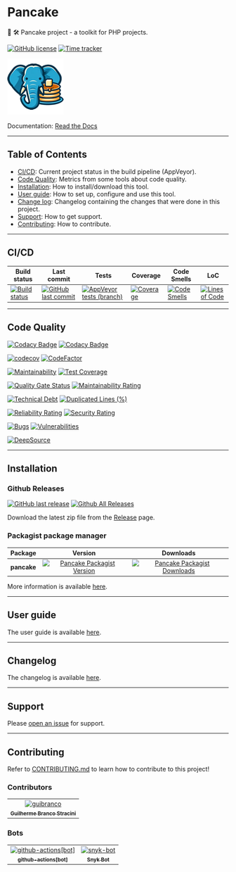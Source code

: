 # Pancake

🧰 🛠️ Pancake project - a toolkit for PHP projects.


[![GitHub license](https://img.shields.io/github/license/guibranco/Pancake)](https://github.com/guibranco/Pancake)
[![Time tracker](https://wakatime.com/badge/github/guibranco/Pancake.svg)](https://wakatime.com/badge/github/guibranco/Pancake)

![Crispy Waffle logo](https://raw.githubusercontent.com/guibranco/Pancake/main/logo.png)

Documentation: [Read the Docs](https://guibranco.github.io/Pancake/)

---

## Table of Contents

- [CI/CD](#cicd): Current project status in the build pipeline (AppVeyor).
- [Code Quality](#code-quality): Metrics from some tools about code quality.
- [Installation](#installation): How to install/download this tool.
- [User guide](#user-guide): How to set up, configure and use this tool.
- [Change log](#changelog): Changelog containing the changes that were done in this project.
- [Support](#support): How to get support.
- [Contributing](#contributing): How to contribute.

---

## CI/CD

| Build status | Last commit | Tests | Coverage | Code Smells | LoC | 
|--------------|-------------|-------|----------|-------------|-----|
| [![Build status](https://ci.appveyor.com/api/projects/status/dr93gad0na076ng3/branch/main?svg=true)](https://ci.appveyor.com/project/guibranco/pancake/branch/main) | [![GitHub last commit](https://img.shields.io/github/last-commit/guibranco/Pancake/main)](https://github.com/guibranco/Pancake) | [![AppVeyor tests (branch)](https://img.shields.io/appveyor/tests/guibranco/pancake/main?compact_message)](https://ci.appveyor.com/project/guibranco/pancake/branch/main/tests) | [![Coverage](https://sonarcloud.io/api/project_badges/measure?project=guibranco_Pancake&metric=coverage)](https://sonarcloud.io/dashboard?id=guibranco_Pancake) | [![Code Smells](https://sonarcloud.io/api/project_badges/measure?project=guibranco_Pancake&metric=code_smells)](https://sonarcloud.io/dashboard?id=guibranco_Pancake) | [![Lines of Code](https://sonarcloud.io/api/project_badges/measure?project=guibranco_Pancake&metric=ncloc)](https://sonarcloud.io/dashboard?id=guibranco_Pancake) | 

---

## Code Quality

[![Codacy Badge](https://app.codacy.com/project/badge/Grade/cdac433295dc4d39b4a5377d147f50fc)](https://www.codacy.com/gh/guibranco/Pancake/dashboard?utm_source=github.com&amp;utm_medium=referral&amp;utm_content=guibranco/Pancake&amp;utm_campaign=Badge_Grade)
[![Codacy Badge](https://app.codacy.com/project/badge/Coverage/cdac433295dc4d39b4a5377d147f50fc)](https://www.codacy.com/gh/guibranco/Pancake/dashboard?utm_source=github.com&utm_medium=referral&utm_content=guibranco/Pancake&utm_campaign=Badge_Coverage)

[![codecov](https://codecov.io/gh/guibranco/Pancake/branch/main/graph/badge.svg)](https://codecov.io/gh/guibranco/Pancake)
[![CodeFactor](https://www.codefactor.io/repository/github/guibranco/Pancake/badge)](https://www.codefactor.io/repository/github/guibranco/Pancake)

[![Maintainability](https://api.codeclimate.com/v1/badges/fdaf045297f48946696a/maintainability)](https://codeclimate.com/github/guibranco/Pancake/maintainability)
[![Test Coverage](https://api.codeclimate.com/v1/badges/fdaf045297f48946696a/test_coverage)](https://codeclimate.com/github/guibranco/Pancake/test_coverage)

[![Quality Gate Status](https://sonarcloud.io/api/project_badges/measure?project=guibranco_Pancake&metric=alert_status)](https://sonarcloud.io/dashboard?id=guibranco_Pancake)
[![Maintainability Rating](https://sonarcloud.io/api/project_badges/measure?project=guibranco_Pancake&metric=sqale_rating)](https://sonarcloud.io/dashboard?id=guibranco_Pancake)

[![Technical Debt](https://sonarcloud.io/api/project_badges/measure?project=guibranco_Pancake&metric=sqale_index)](https://sonarcloud.io/dashboard?id=guibranco_Pancake)
[![Duplicated Lines (%)](https://sonarcloud.io/api/project_badges/measure?project=guibranco_Pancake&metric=duplicated_lines_density)](https://sonarcloud.io/dashboard?id=guibranco_Pancake)

[![Reliability Rating](https://sonarcloud.io/api/project_badges/measure?project=guibranco_Pancake&metric=reliability_rating)](https://sonarcloud.io/dashboard?id=guibranco_Pancake)
[![Security Rating](https://sonarcloud.io/api/project_badges/measure?project=guibranco_Pancake&metric=security_rating)](https://sonarcloud.io/dashboard?id=guibranco_Pancake)

[![Bugs](https://sonarcloud.io/api/project_badges/measure?project=guibranco_Pancake&metric=bugs)](https://sonarcloud.io/dashboard?id=guibranco_Pancake)
[![Vulnerabilities](https://sonarcloud.io/api/project_badges/measure?project=guibranco_Pancake&metric=vulnerabilities)](https://sonarcloud.io/dashboard?id=guibranco_Pancake)

[![DeepSource](https://app.deepsource.com/gh/guibranco/Pancake.svg/?label=active+issues&show_trend=true&token=r3XGa8MQHGZERdIhKB5EZXfL)](https://app.deepsource.com/gh/guibranco/Pancake/?ref=repository-badge)

---

## Installation

### Github Releases

[![GitHub last release](https://img.shields.io/github/release-date/guibranco/Pancake.svg?style=flat)](https://github.com/guibranco/Pancake) [![Github All Releases](https://img.shields.io/github/downloads/guibranco/Pancake/total.svg?style=flat)](https://github.com/guibranco/Pancake)

Download the latest zip file from the [Release](https://github.com/GuiBranco/Pancake/releases) page.

### Packagist package manager

| Package | Version | Downloads |
|------------------|:-------:|:-------:|
| **pancake** | [![Pancake Packagist Version](https://img.shields.io/packagist/v/guibranco/pancake.svg?style=flat)](https://packagist.org/packages/guibranco/pancake) | [![Pancake Packagist Downloads](https://img.shields.io/packagist/dt/guibranco/pancake?style=flat)](https://packagist.org/packages/guibranco/pancake/) |

More information is available [here](https://guibranco.github.io/Pancake/installation/).

---

## User guide

The user guide is available [here](https://guibranco.github.io/Pancake/user-guide/basic-usage/).

---

## Changelog

The changelog is available [here](https://guibranco.github.io/Pancake/changelog/).

---

## Support

Please [open an issue](https://github.com/guibranco/pancake/issues/new) for support.

---

## Contributing

Refer to [CONTRIBUTING.md](CONTRIBUTING.md) to learn how to contribute to this project!

### Contributors

<!-- readme: collaborators,contributors,snyk-bot/- -start -->
<table>
<tr>
    <td align="center">
        <a href="https://github.com/guibranco">
            <img src="https://avatars.githubusercontent.com/u/3362854?v=4" width="100;" alt="guibranco"/>
            <br />
            <sub><b>Guilherme Branco Stracini</b></sub>
        </a>
    </td></tr>
</table>
<!-- readme: collaborators,contributors,snyk-bot/- -end -->

### Bots

<!-- readme: bots,snyk-bot -start -->
<table>
<tr>
    <td align="center">
        <a href="https://github.com/github-actions[bot]">
            <img src="https://avatars.githubusercontent.com/in/15368?v=4" width="100;" alt="github-actions[bot]"/>
            <br />
            <sub><b>github-actions[bot]</b></sub>
        </a>
    </td>
    <td align="center">
        <a href="https://github.com/snyk-bot">
            <img src="https://avatars.githubusercontent.com/u/19733683?v=4" width="100;" alt="snyk-bot"/>
            <br />
            <sub><b>Snyk Bot</b></sub>
        </a>
    </td></tr>
</table>
<!-- readme: bots,snyk-bot -end -->
